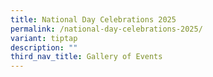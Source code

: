```yaml
---
title: National Day Celebrations 2025
permalink: /national-day-celebrations-2025/
variant: tiptap
description: ""
third_nav_title: Gallery of Events
---
```

